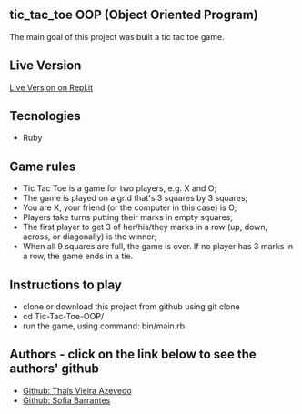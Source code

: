 ## tic_tac_toe OOP (Object Oriented Program)

The main goal of this project was built a tic tac toe game.

## Live Version

<a href="#">Live Version on Repl.it</a>

## Tecnologies 

* Ruby

## Game rules

* Tic Tac Toe is a game for two players, e.g. X and O;
* The game is played on a grid that's 3 squares by 3 squares;
* You are X, your friend (or the computer in this case) is O;
* Players take turns putting their marks in empty squares;
* The first player to get 3 of her/his/they marks in a row (up, down, across, or diagonally) is the winner;
* When all 9 squares are full, the game is over. If no player has 3 marks in a row, the game ends in a tie.

## Instructions to play

* clone or download this project from github using git clone <a href="#"></a>
* cd Tic-Tac-Toe-OOP/
* run the game, using command: bin/main.rb


## Authors - click on the link below to see the authors' github

* <a href="https://github.com/thsvr"> Github: Thaís Vieira Azevedo</a>
* <a href="https://github.com/SofiBretz">Github: Sofia Barrantes</a> 